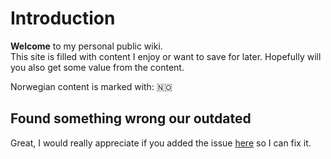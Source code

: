 # Introduction

**Welcome** to my personal public wiki.   
This site is filled with content I enjoy or want to save for later. Hopefully will you also get some value from the content.

Norwegian content is marked with: 🇳🇴

## Found something wrong our outdated

Great, I would really appreciate if you added the issue [here](https://github.com/bakke92/hwiki/issues) so I can fix it.

## 



